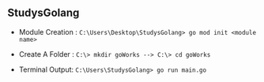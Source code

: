 StudysGolang
-------------------------------------------------------
- Module Creation :
``` C:\Users\Desktop\StudysGolang> go mod init <module name> ```

- Create A Folder : 
``` C:\> mkdir goWorks --> C:\> cd goWorks ```

- Terminal Output: ``` C:\Users\StudysGolang> go run main.go ```
